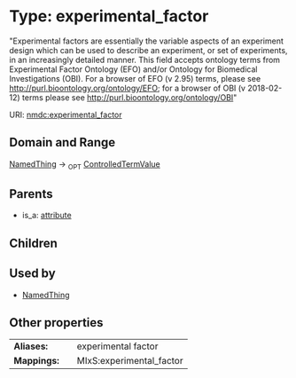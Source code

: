 
# Type: experimental_factor


"Experimental factors are essentially the variable aspects of an experiment design which can be used to describe an experiment, or set of experiments, in an increasingly detailed manner. This field accepts ontology terms from Experimental Factor Ontology (EFO) and/or Ontology for Biomedical Investigations (OBI). For a browser of EFO (v 2.95) terms, please see http://purl.bioontology.org/ontology/EFO; for a browser of OBI (v 2018-02-12) terms please see http://purl.bioontology.org/ontology/OBI"

URI: [nmdc:experimental_factor](https://microbiomedata/meta/experimental_factor)


## Domain and Range

[NamedThing](NamedThing.md) ->  <sub>OPT</sub> [ControlledTermValue](ControlledTermValue.md)

## Parents

 *  is_a: [attribute](attribute.md)

## Children


## Used by

 * [NamedThing](NamedThing.md)

## Other properties

|  |  |  |
| --- | --- | --- |
| **Aliases:** | | experimental factor |
| **Mappings:** | | MIxS:experimental_factor |

